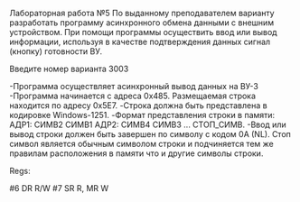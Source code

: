 Лабораторная работа №5
По выданному преподавателем варианту разработать программу асинхронного обмена данными с внешним устройством. При помощи программы осуществить ввод или вывод информации, используя в качестве подтверждения данных сигнал (кнопку) готовности ВУ.

Введите номер варианта 
3003

-Программа осуществляет асинхронный вывод данных на ВУ-3
-Программа начинается с адреса 0x485. Размещаемая строка находится по адресу 0x5E7.
-Строка должна быть представлена в кодировке Windows-1251.
-Формат представления строки в памяти: АДР1: СИМВ2 СИМВ1 АДР2: СИМВ4 СИМВ3 ... СТОП_СИМВ.
-Ввод или вывод строки должен быть завершен по символу c кодом 0A (NL). Стоп символ является обычным символом строки и подчиняется тем же правилам расположения в памяти что и другие символы строки.



Regs:

#6 DR R/W
#7 SR R, MR W
